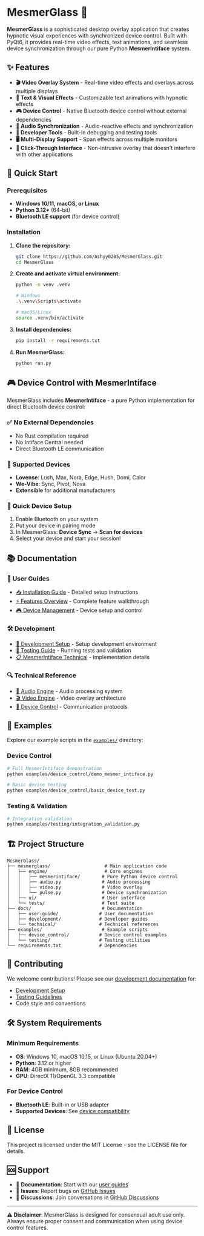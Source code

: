 # MesmerGlass 🌟

**MesmerGlass** is a sophisticated desktop overlay application that creates hypnotic visual experiences with synchronized device control. Built with PyQt6, it provides real-time video effects, text animations, and seamless device synchronization through our pure Python **MesmerIntiface** system.

## ✨ Features

- **🎬 Video Overlay System** - Real-time video effects and overlays across multiple displays
- **📝 Text & Visual Effects** - Customizable text animations with hypnotic effects
- **🎮 Device Control** - Native Bluetooth device control without external dependencies
- **🎵 Audio Synchronization** - Audio-reactive effects and synchronization
- **🔧 Developer Tools** - Built-in debugging and testing tools
- **🖥️ Multi-Display Support** - Span effects across multiple monitors
- **🎯 Click-Through Interface** - Non-intrusive overlay that doesn't interfere with other applications

## 🚀 Quick Start

### Prerequisites
- **Windows 10/11, macOS, or Linux**
- **Python 3.12+** (64-bit)
- **Bluetooth LE support** (for device control)

### Installation

1. **Clone the repository:**
   ```bash
   git clone https://github.com/Ashyy0205/MesmerGlass.git
   cd MesmerGlass
   ```

2. **Create and activate virtual environment:**
   ```bash
   python -m venv .venv
   
   # Windows
   .\.venv\Scripts\activate
   
   # macOS/Linux  
   source .venv/bin/activate
   ```

3. **Install dependencies:**
   ```bash
   pip install -r requirements.txt
   ```

4. **Run MesmerGlass:**
   ```bash
   python run.py
   ```

## 🎮 Device Control with MesmerIntiface

MesmerGlass includes **MesmerIntiface** - a pure Python implementation for direct Bluetooth device control:

### ✅ **No External Dependencies**
- No Rust compilation required
- No Intiface Central needed
- Direct Bluetooth LE communication

### 🔧 **Supported Devices**
- **Lovense**: Lush, Max, Nora, Edge, Hush, Domi, Calor
- **We-Vibe**: Sync, Pivot, Nova
- **Extensible** for additional manufacturers

### 📡 **Quick Device Setup**
1. Enable Bluetooth on your system
2. Put your device in pairing mode
3. In MesmerGlass: **Device Sync** → **Scan for devices**
4. Select your device and start your session!

## 📚 Documentation

### 📖 **User Guides**
- [📥 Installation Guide](docs/user-guide/installation.md) - Detailed setup instructions
- [⚡ Features Overview](docs/user-guide/features.md) - Complete feature walkthrough  
- [🎮 Device Management](docs/user-guide/device-management.md) - Device setup and control

### 🛠️ **Development**
- [🔧 Development Setup](docs/development/dev-setup.md) - Setup development environment
- [🧪 Testing Guide](docs/development/testing.md) - Running tests and validation
- [📋 MesmerIntiface Technical](docs/development/mesmerintiface-complete.md) - Implementation details

### 🔍 **Technical Reference**
- [🎵 Audio Engine](docs/technical/audio-engine.md) - Audio processing system
- [🎬 Video Engine](docs/technical/video-engine.md) - Video overlay architecture
- [📡 Device Control](docs/technical/device-control.md) - Communication protocols

## 🎯 Examples

Explore our example scripts in the [`examples/`](examples/) directory:

### Device Control
```bash
# Full MesmerIntiface demonstration
python examples/device_control/demo_mesmer_intiface.py

# Basic device testing
python examples/device_control/basic_device_test.py
```

### Testing & Validation
```bash
# Integration validation
python examples/testing/integration_validation.py
```

## 🏗️ Project Structure

```
MesmerGlass/
├── mesmerglass/                    # Main application code
│   ├── engine/                     # Core engines
│   │   ├── mesmerintiface/        # Pure Python device control
│   │   ├── audio.py               # Audio processing
│   │   ├── video.py               # Video overlay
│   │   └── pulse.py               # Device synchronization
│   ├── ui/                        # User interface
│   └── tests/                     # Test suite
├── docs/                          # Documentation
│   ├── user-guide/               # User documentation
│   ├── development/              # Developer guides  
│   └── technical/                # Technical references
├── examples/                      # Example scripts
│   ├── device_control/           # Device control examples
│   └── testing/                  # Testing utilities
└── requirements.txt              # Dependencies
```

## 🤝 Contributing

We welcome contributions! Please see our [development documentation](docs/development/) for:

- [Development Setup](docs/development/dev-setup.md)
- [Testing Guidelines](docs/development/testing.md)
- Code style and conventions

## 🛠️ System Requirements

### Minimum Requirements
- **OS**: Windows 10, macOS 10.15, or Linux (Ubuntu 20.04+)
- **Python**: 3.12 or higher
- **RAM**: 4GB minimum, 8GB recommended
- **GPU**: DirectX 11/OpenGL 3.3 compatible

### For Device Control
- **Bluetooth LE**: Built-in or USB adapter
- **Supported Devices**: See [device compatibility](docs/user-guide/device-management.md)

## 📄 License

This project is licensed under the MIT License - see the LICENSE file for details.

## 🆘 Support

- 📖 **Documentation**: Start with our [user guides](docs/user-guide/)
- 🐛 **Issues**: Report bugs on [GitHub Issues](https://github.com/Ashyy0205/MesmerGlass/issues)
- 💬 **Discussions**: Join conversations in [GitHub Discussions](https://github.com/Ashyy0205/MesmerGlass/discussions)

---

**⚠️ Disclaimer**: MesmerGlass is designed for consensual adult use only. Always ensure proper consent and communication when using device control features.
